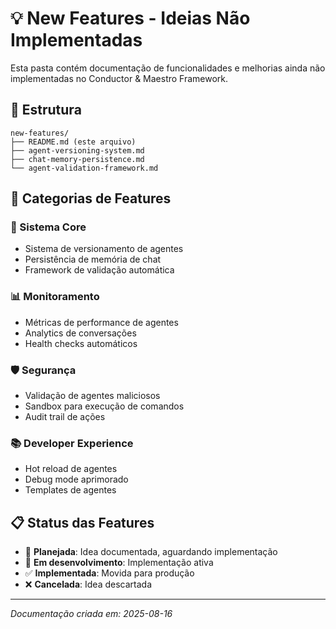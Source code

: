 # 💡 New Features - Ideias Não Implementadas

Esta pasta contém documentação de funcionalidades e melhorias ainda não implementadas no Conductor & Maestro Framework.

## 📁 **Estrutura**

```
new-features/
├── README.md (este arquivo)
├── agent-versioning-system.md
├── chat-memory-persistence.md
└── agent-validation-framework.md
```

## 🎯 **Categorias de Features**

### **🔧 Sistema Core**
- Sistema de versionamento de agentes
- Persistência de memória de chat
- Framework de validação automática

### **📊 Monitoramento**
- Métricas de performance de agentes
- Analytics de conversações
- Health checks automáticos

### **🛡️ Segurança**
- Validação de agentes maliciosos
- Sandbox para execução de comandos
- Audit trail de ações

### **📚 Developer Experience**
- Hot reload de agentes
- Debug mode aprimorado
- Templates de agentes

## 📋 **Status das Features**

- 🎯 **Planejada**: Idea documentada, aguardando implementação
- 🚧 **Em desenvolvimento**: Implementação ativa
- ✅ **Implementada**: Movida para produção
- ❌ **Cancelada**: Idea descartada

---
*Documentação criada em: 2025-08-16*